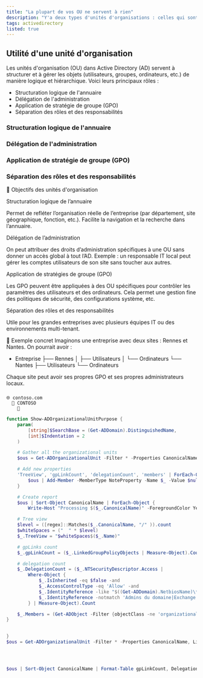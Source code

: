 ```yaml
---
title: "La plupart de vos OU ne servent à rien"
description: "Y'a deux types d'unités d'organisations : celles qui sont utiles et les autres"
tags: activedirectory
listed: true
---
```


## Utilité d'une unité d'organisation

Les unités d'organisation (OU) dans Active Directory (AD) servent à structurer et à gérer les objets (utilisateurs, groupes, ordinateurs, etc.) de manière logique et hiérarchique. Voici leurs principaux rôles :

- Structuration logique de l'annuaire
- Délégation de l'administration
- Application de stratégie de groupe (GPO)
- Séparation des rôles et des responsabilités

### Structuration logique de l'annuaire

### Délégation de l'administration

### Application de stratégie de groupe (GPO)

### Séparation des rôles et des responsabilités

🎯 Objectifs des unités d'organisation

Structuration logique de l’annuaire

Permet de refléter l’organisation réelle de l’entreprise (par département, site géographique, fonction, etc.).
Facilite la navigation et la recherche dans l’annuaire.

Délégation de l’administration

On peut attribuer des droits d’administration spécifiques à une OU sans donner un accès global à tout l’AD.
Exemple : un responsable IT local peut gérer les comptes utilisateurs de son site sans toucher aux autres.

Application de stratégies de groupe (GPO)

Les GPO peuvent être appliquées à des OU spécifiques pour contrôler les paramètres des utilisateurs et des ordinateurs.
Cela permet une gestion fine des politiques de sécurité, des configurations système, etc.

Séparation des rôles et des responsabilités

Utile pour les grandes entreprises avec plusieurs équipes IT ou des environnements multi-tenant.

📌 Exemple concret
Imaginons une entreprise avec deux sites : Rennes et Nantes. On pourrait avoir :

- Entreprise
   ├── Rennes
   │    ├── Utilisateurs
   │    └── Ordinateurs
   └── Nantes
        ├── Utilisateurs
        └── Ordinateurs

Chaque site peut avoir ses propres GPO et ses propres administrateurs locaux.

###

```
🌐 contoso.com
  📁 CONTOSO
    📁 
```

```powershell
function Show-ADOrganizationalUnitPurpose {
    param(
        [string]$SearchBase = (Get-ADDomain).DistinguishedName,
        [int]$Indentation = 2
    )

    # Gather all the organizational units
    $ous = Get-ADOrganizationalUnit -Filter * -Properties CanonicalName, LinkedGroupPolicyObject, NTSecurityDescriptor -SearchBase $SearchBase

    # Add new properties
    'TreeView', 'gpLinkCount', 'delegationCount', 'members' | ForEach-Object {
        $ous | Add-Member -MemberType NoteProperty -Name $_ -Value $null -Force
    }

    # Create report
    $ous | Sort-Object CanonicalName | ForEach-Object {
        Write-Host "Processing $($_.CanonicalName)" -ForegroundColor Yellow

    # Tree view
    $level = ([regex]::Matches($_.CanonicalName, "/" )).count
    $whiteSpaces = ("  " * $level)
    $_.TreeView = "$whiteSpaces$($_.Name)"

    # gpLinks count
    $_.gpLinkCount = ($_.LinkedGroupPolicyObjects | Measure-Object).Count

    # delegation count
    $_.DelegationCount = ($_.NTSecurityDescriptor.Access |
        Where-Object {
            $_.IsInherited -eq $false -and
            $_.AccessControlType -eq 'Allow' -and
            $_.IdentityReference -like "$((Get-ADDomain).NetbiosName)\*" -and
            $_.IdentityReference -notmatch 'Admins du domaine|Exchange Trusted Subsystem|Organization Management|Exchange Organization Administrators'
        } | Measure-Object).Count

    $_.Members = (Get-ADObject -Filter {objectClass -ne 'organizationalUnit'} -SearchBase $_.DistinguishedName | Measure-Object).Count
}

    
}
$ous = Get-ADOrganizationalUnit -Filter * -Properties CanonicalName, LinkedGroupPolicyObjects, NTSecurityDescriptor




$ous | Sort-Object CanonicalName | Format-Table gpLinkCount, DelegationCount, members, TreeView

```
